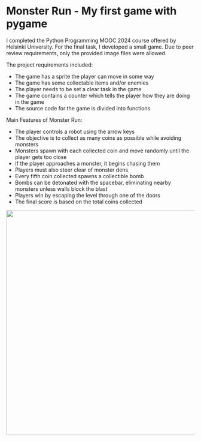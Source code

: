 # Monster Run - My first game with pygame

I completed the Python Programming MOOC 2024 course offered by  Helsinki University. 
For the final task, I developed a small game. Due to peer review requirements, only the provided image files were allowed.

The project requirements included:
- The game has a sprite the player can move in some way
- The game has some collectable items and/or enemies
- The player needs to be set a clear task in the game
- The game contains a counter which tells the player how they are doing in the game
- The source code for the game is divided into functions


Main Features of Monster Run:
- The player controls a robot using the arrow keys
- The objective is to collect as many coins as possible while avoiding monsters
- Monsters spawn with each collected coin and move randomly until the player gets too close
- If the player approaches a monster, it begins chasing them
- Players must also steer clear of monster dens
- Every fifth coin collected spawns a collectible bomb
- Bombs can be detonated with the spacebar, eliminating nearby monsters unless walls block the blast
- Players win by escaping the level through one of the doors
- The final score is based on the total coins collected

<img src="https://github.com/user-attachments/assets/f2eb6bda-b519-4ef7-bc62-f5342b6974c7" width="600">
